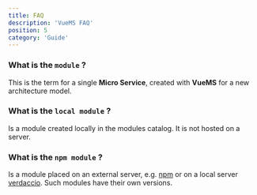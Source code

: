 ```yaml
---
title: FAQ
description: 'VueMS FAQ'
position: 5
category: 'Guide'
---
```


### What is the `module` ?

This is the term for a single **Micro Service**, created with **VueMS** for a new architecture model.


### What is the `local module` ?

Is a module created locally in the modules catalog. It is not hosted on a server.

### What is the `npm module` ?

Is a module placed on an external server, e.g. [npm][npm] or on a local server [verdaccio][verdaccio]. Such modules have their own versions.

[npm]: https://www.npmjs.com/
[verdaccio]: https://verdaccio.org/
